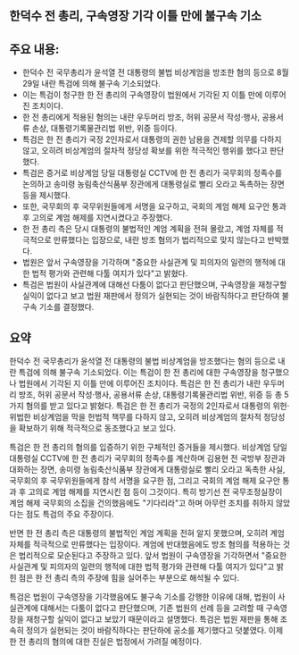 ## 한덕수 전 총리, 구속영장 기각 이틀 만에 불구속 기소

## 주요 내용:
*   한덕수 전 국무총리가 윤석열 전 대통령의 불법 비상계엄을 방조한 혐의 등으로 8월 29일 내란 특검에 의해 불구속 기소되었다.
*   이는 특검이 청구한 한 전 총리의 구속영장이 법원에서 기각된 지 이틀 만에 이루어진 조치이다.
*   한 전 총리에게 적용된 혐의는 내란 우두머리 방조, 허위 공문서 작성·행사, 공용서류 손상, 대통령기록물관리법 위반, 위증 등이다.
*   특검은 한 전 총리가 국정 2인자로서 대통령의 권한 남용을 견제할 의무를 다하지 않고, 오히려 비상계엄의 절차적 정당성 확보를 위한 적극적인 행위를 했다고 판단했다.
*   특검은 증거로 비상계엄 당일 대통령실 CCTV에 한 전 총리가 국무회의 정족수를 논의하고 송미령 농림축산식품부 장관에게 대통령실로 빨리 오라고 독촉하는 장면 등을 제시했다.
*   또한, 국무회의 후 국무위원들에게 서명을 요구하고, 국회의 계엄 해제 요구안 통과 후 고의로 계엄 해제를 지연시켰다고 주장했다.
*   한 전 총리 측은 당시 대통령의 불법적인 계엄 계획을 전혀 몰랐고, 계엄 자체를 적극적으로 만류했다는 입장으로, 내란 방조 혐의가 법리적으로 맞지 않는다고 반박했다.
*   법원은 앞서 구속영장을 기각하며 "중요한 사실관계 및 피의자의 일련의 행적에 대한 법적 평가와 관련해 다툴 여지가 있다"고 밝혔다.
*   특검은 법원이 사실관계에 대해선 다툼이 없다고 판단했으며, 구속영장을 재청구할 실익이 없다고 보고 법원 재판에서 정의가 실현되는 것이 바람직하다고 판단하여 불구속 기소를 결정했다.

## 요약
한덕수 전 국무총리가 윤석열 전 대통령의 불법 비상계엄을 방조했다는 혐의 등으로 내란 특검에 의해 불구속 기소되었다. 이는 특검이 한 전 총리에 대한 구속영장을 청구했으나 법원에서 기각된 지 이틀 만에 이루어진 조치이다. 특검은 한 전 총리가 내란 우두머리 방조, 허위 공문서 작성·행사, 공용서류 손상, 대통령기록물관리법 위반, 위증 등 총 5가지 혐의를 받고 있다고 밝혔다. 특검은 한 전 총리가 국정의 2인자로서 대통령의 위헌·위법한 비상계엄을 막을 헌법적 책무를 다하지 않고, 오히려 비상계엄의 절차적 정당성을 확보하기 위해 적극적으로 동조했다고 보고 있다.

특검은 한 전 총리의 혐의를 입증하기 위한 구체적인 증거들을 제시했다. 비상계엄 당일 대통령실 CCTV에 한 전 총리가 국무회의 정족수를 계산하며 김용현 전 국방부 장관과 대화하는 장면, 송미령 농림축산식품부 장관에게 대통령실로 빨리 오라고 독촉한 사실, 국무회의 후 국무위원들에게 참석 서명을 요구한 점, 그리고 국회의 계엄 해제 요구안 통과 후 고의로 계엄 해제를 지연시킨 점 등이 그것이다. 특히 방기선 전 국무조정실장이 계엄 해제 국무회의 소집을 건의했음에도 "기다리라"고 하며 아무런 조치를 취하지 않았다는 점도 특검의 주요 주장이다.

반면 한 전 총리 측은 대통령의 불법적인 계엄 계획을 전혀 알지 못했으며, 오히려 계엄 자체를 적극적으로 만류했다는 입장이다. 계엄에 반대했음에도 방조 혐의를 적용하는 것은 법리적으로 모순된다고 주장하고 있다. 앞서 법원이 구속영장을 기각하면서 "중요한 사실관계 및 피의자의 일련의 행적에 대한 법적 평가와 관련해 다툴 여지가 있다"고 밝힌 점은 한 전 총리 측의 주장에 힘을 실어주는 부분으로 해석될 수 있다.

특검은 법원이 구속영장을 기각했음에도 불구속 기소를 강행한 이유에 대해, 법원이 사실관계에 대해서는 다툼이 없다고 판단했으며, 기존 법원의 선례 등을 고려할 때 구속영장을 재청구할 실익이 없다고 보았기 때문이라고 설명했다. 특검은 법원 재판을 통해 조속히 정의가 실현되는 것이 바람직하다는 판단하에 공소를 제기했다고 덧붙였다. 이제 한 전 총리의 혐의에 대한 진실은 법정에서 가려질 예정이다.